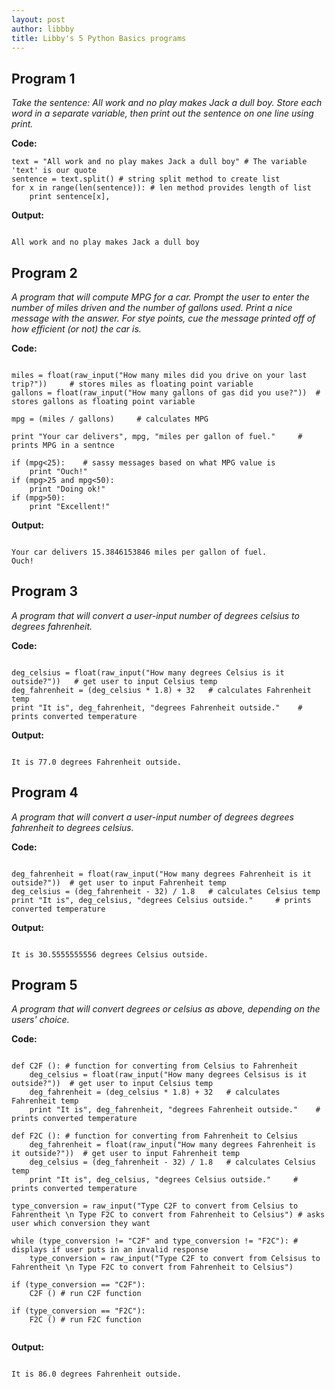 ```yaml
---
layout: post
author: libbby
title: Libby's 5 Python Basics programs
---
```


## Program 1
*Take the sentence: All work and no play makes Jack a dull boy. Store each word in a separate variable, then print out the sentence on one line using print.*

**Code:**

```
text = "All work and no play makes Jack a dull boy" # The variable 'text' is our quote
sentence = text.split() # string split method to create list
for x in range(len(sentence)): # len method provides length of list
    print sentence[x],
```

**Output:**

```

All work and no play makes Jack a dull boy

```

## Program 2
*A program that will compute MPG for a car. Prompt the user to enter the number of miles driven and the number of gallons used. Print a nice message with the answer. For stye points, cue the message printed off of how efficient (or not) the car is.*

**Code:**

```

miles = float(raw_input("How many miles did you drive on your last trip?")) 	# stores miles as floating point variable
gallons = float(raw_input("How many gallons of gas did you use?")) 	# stores gallons as floating point variable

mpg = (miles / gallons) 	# calculates MPG

print "Your car delivers", mpg, "miles per gallon of fuel." 	# prints MPG in a sentnce

if (mpg<25):	# sassy messages based on what MPG value is
	print "Ouch!"
if (mpg>25 and mpg<50):
    print "Doing ok!"
if (mpg>50):
    print "Excellent!"

```

**Output:**

```

Your car delivers 15.3846153846 miles per gallon of fuel.
Ouch!

```

## Program 3
*A program that will convert a user-input number of degrees celsius to degrees fahrenheit.*

**Code:**

```

deg_celsius = float(raw_input("How many degrees Celsius is it outside?")) 	# get user to input Celsius temp
deg_fahrenheit = (deg_celsius * 1.8) + 32 	# calculates Fahrenheit temp
print "It is", deg_fahrenheit, "degrees Fahrenheit outside." 	# prints converted temperature

```

**Output:**

```

It is 77.0 degrees Fahrenheit outside.

```

## Program 4
*A program that will convert a user-input number of degrees degrees fahrenheit to degrees celsius.*

**Code:**

```

deg_fahrenheit = float(raw_input("How many degrees Fahrenheit is it outside?"))  # get user to input Fahrenheit temp
deg_celsius = (deg_fahrenheit - 32) / 1.8   # calculates Celsius temp
print "It is", deg_celsius, "degrees Celsius outside."     # prints converted temperature

```

**Output:**

```

It is 30.5555555556 degrees Celsius outside.

```

## Program 5
*A program that will convert degrees or celsius as above, depending on the users' choice.*

**Code:**

```

def C2F (): # function for converting from Celsius to Fahrenheit
	deg_celsius = float(raw_input("How many degrees Celsisus is it outside?")) 	# get user to input Celsius temp
	deg_fahrenheit = (deg_celsius * 1.8) + 32 	# calculates Fahrenheit temp
	print "It is", deg_fahrenheit, "degrees Fahrenheit outside." 	# prints converted temperature

def F2C (): # function for converting from Fahrenheit to Celsius
	deg_fahrenheit = float(raw_input("How many degrees Fahrenheit is it outside?"))  # get user to input Fahrenheit temp
	deg_celsius = (deg_fahrenheit - 32) / 1.8   # calculates Celsius temp
	print "It is", deg_celsius, "degrees Celsius outside."     # prints converted temperature

type_conversion = raw_input("Type C2F to convert from Celsius to Fahrentheit \n Type F2C to convert from Fahrenheit to Celsius") # asks user which conversion they want

while (type_conversion != "C2F" and type_conversion != "F2C"): # displays if user puts in an invalid response
    type_conversion = raw_input("Type C2F to convert from Celsisus to Fahrentheit \n Type F2C to convert from Fahrenheit to Celsius")

if (type_conversion == "C2F"):
	C2F () # run C2F function

if (type_conversion == "F2C"):
    F2C () # run F2C function
    
```

**Output:**

```

It is 86.0 degrees Fahrenheit outside.

```
